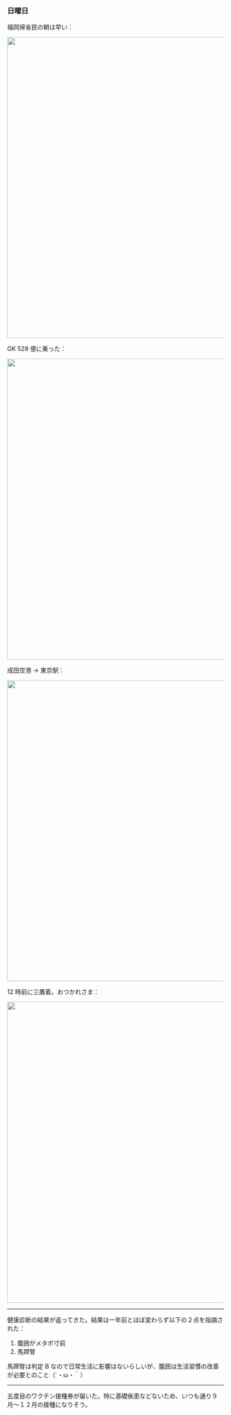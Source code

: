 ### 日曜日

福岡帰省民の朝は早い：

<img src="https://i.imgur.com/KHNiiHD.jpg" width="700">

GK 528 便に乗った：

<img src="https://i.imgur.com/f1jCDzd.jpg" width="700">

成田空港 → 東京駅：

<img src="https://i.imgur.com/pmqOSRj.jpg" width="700">

12 時前に三鷹着。おつかれさま：

<img src="https://i.imgur.com/lXeyUHl.jpg" width="700">

---

健康診断の結果が返ってきた。結果は一年前とほぼ変わらず以下の２点を指摘された：

1. 腹囲がメタボ寸前
1. 馬蹄腎

馬蹄腎は判定 B なので日常生活に影響はないらしいが、腹囲は生活習慣の改善が必要とのこと（´・ω・｀）

---

五度目のワクチン接種券が届いた。特に基礎疾患などないため、いつも通り９月〜１２月の接種になりそう。
